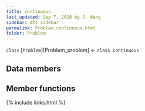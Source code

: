 ```yaml
---
title: continuous
last_updated: Sep 7, 2018 by J. Wang
sidebar: API_sidebar
permalink: Problem_continuous.html
folder: Problem
---
```


`class` [`Problem`][Problem_problem] &larr; `class continuous` 

## Data members

## Member functions

{% include links.html %}
